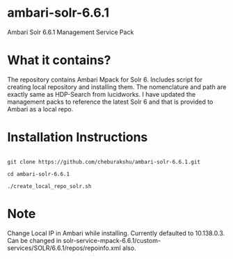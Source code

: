 # ambari-solr-6.6.1

Ambari Solr 6.6.1 Management Service Pack

# What it contains?

The repository contains Ambari Mpack for Solr 6. 
Includes script for creating local repository and installing them.
The nomenclature and path are exactly same as HDP-Search from lucidworks. 
I have updated the management packs to reference the latest Solr 6 and that is provided to Ambari as a local repo.

# Installation Instructions

```

git clone https://github.com/cheburakshu/ambari-solr-6.6.1.git

cd ambari-solr-6.6.1

./create_local_repo_solr.sh

```

# Note

Change Local IP in Ambari while installing. Currently defaulted to 10.138.0.3. Can be changed in solr-service-mpack-6.6.1/custom-services/SOLR/6.6.1/repos/repoinfo.xml also.

